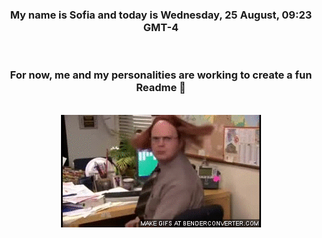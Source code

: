 


<div align="center">
<h3 >My name is Sofia and today is Wednesday, 25 August, 09:23 GMT-4</h3><br>
<h3 >For now, me and my personalities are working to create a fun Readme 👋
</h3><br>
<img src='img/dwight.gif' alt='working...'/>
</div>
